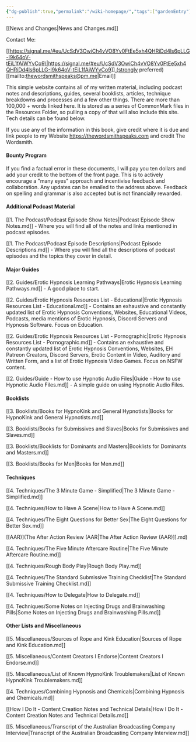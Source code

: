 ```yaml
---
{"dg-publish":true,"permalink":"/wiki-homepage/","tags":["gardenEntry"]}
---
```



[[News and Changes\|News and Changes.md]]

Contact Me:

[[https://signal.me/#eu/UcSdV3OwiCh4vVO8Yv0FtEe5xh4QHRiDd4ls6pLLG-I9k64oV-tEiL1fAiWYvCo9\|https://signal.me/#eu/UcSdV3OwiCh4vVO8Yv0FtEe5xh4QHRiDd4ls6pLLG-I9k64oV-tEiL1fAiWYvCo9]] (strongly preferred)
[[mailto:thewordsmithspeaks@pm.me\|Email]]

This simple website contains all of my written material, including podcast notes and descriptions, guides, several booklists, articles, technique breakdowns and processes and a few other things. There are more than 100,000 + words linked here. It is stored as a series of CommonMark files in the Resources Folder, so pulling a copy of that will also include this site. Tech details can be found below.

If you use any of the information in this book, give credit where it is due and link people to my Website https://thewordsmithspeaks.com and credit The Wordsmith.

#### Bounty Program

If you find a factual error in these documents, I will pay you ten dollars and add your credit to the bottom of the front page. This is to actively encourage a "many eyes" approach and incentivise feedback and collaboration. Any updates can be emailed to the address above. Feedback on spelling and grammar is also accepted but is not financially rewarded.

#### Additional Podcast Material

[[1. The Podcast/Podcast Episode Show Notes\|Podcast Episode Show Notes.md]] - Where you will find all of the notes and links mentioned in podcast episodes.

[[1. The Podcast/Podcast Episode Descriptions\|Podcast Episode Descriptions.md]] - Where you will find all the descriptions of podcast episodes and the topics they cover in detail.

#### Major Guides

[[2. Guides/Erotic Hypnosis Learning Pathways\|Erotic Hypnosis Learning Pathways.md]] - A good place to start.

[[2. Guides/Erotic Hypnosis Resources List - Educational\|Erotic Hypnosis Resources List - Educational.md]] - Contains an exhaustive and constantly updated list of Erotic Hypnosis Conventions, Websites, Educational Videos, Podcasts, media mentions of Erotic Hypnosis, Discord Servers and Hypnosis Software. Focus on Education.

[[2. Guides/Erotic Hypnosis Resources List - Pornographic\|Erotic Hypnosis Resources List - Pornographic.md]] - Contains an exhaustive and constantly updated list of Erotic Hypnosis Conventions, Websites, EH Patreon Creators, Discord Servers, Erotic Content in Video, Auditory and Written Form, and a list of Erotic Hypnosis Video Games. Focus on NSFW content.

[[2. Guides/Guide - How to use Hypnotic Audio Files\|Guide - How to use Hypnotic Audio Files.md]] - A simple guide on using Hypnotic Audio Files.

#### Booklists

[[3. Booklists/Books for HypnoKink and General Hypnotists\|Books for HypnoKink and General Hypnotists.md]]

[[3. Booklists/Books for Submissives and Slaves\|Books for Submissives and Slaves.md]]

[[3. Booklists/Booklists for Dominants and Masters\|Booklists for Dominants and Masters.md]]

[[3. Booklists/Books for Men\|Books for Men.md]]

#### Techniques

[[4. Techniques/The 3 Minute Game - Simplified\|The 3 Minute Game - Simplified.md]]

[[4. Techniques/How to Have A Scene\|How to Have A Scene.md]]

[[4. Techniques/The Eight Questions for Better Sex\|The Eight Questions for Better Sex.md]]

[[AAR)](The After Action Review (AAR\|The After Action Review (AAR)]].md)

[[4. Techniques/The Five Minute Aftercare Routine\|The Five Minute Aftercare Routine.md]]

[[4. Techniques/Rough Body Play\|Rough Body Play.md]]

[[4. Techniques/The Standard Submissive Training Checklist\|The Standard Submissive Training Checklist.md]]

[[4. Techniques/How to Delegate\|How to Delegate.md]]

[[4. Techniques/Some Notes on Injecting Drugs and Brainwashing Pills\|Some Notes on Injecting Drugs and Brainwashing Pills.md]]

#### Other Lists and Miscellaneous

[[5. Miscellaneous/Sources of Rope and Kink Education\|Sources of Rope and Kink Education.md]]

[[5. Miscellaneous/Content Creators I Endorse\|Content Creators I Endorse.md]]

[[5. Miscellaneous/List of Known HypnoKink Troublemakers\|List of Known HypnoKink Troublemakers.md]]

[[4. Techniques/Combining Hypnosis and Chemicals\|Combining Hypnosis and Chemicals.md]]

[[How I Do It - Content Creation Notes and Technical Details\|How I Do It - Content Creation Notes and Technical Details.md]]

[[5. Miscellaneous/Transcript of the Australian Broadcasting Company Interview\|Transcript of the Australian Broadcasting Company Interview.md]]
